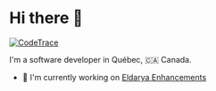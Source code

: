 # Hi there 👋

<!--
**NatoBoram/NatoBoram** is a ✨ _special_ ✨ repository because its `README.md` (this file) appears on your GitHub profile.

Here are some ideas to get you started:

- 🔭 I'm currently working on ...
- 🌱 I'm currently learning ...
- 👯 I'm looking to collaborate on ...
- 🤔 I'm looking for help with ...
- 💬 Ask me about ...
- 📫 How to reach me: ...
- 😄 Pronouns: ...
- ⚡ Fun fact: ...
-->

[![CodeTrace](https://codetrace.com/widget/NatoBoram)](https://codetrace.com/users/NatoBoram)

I'm a software developer in Québec, 🇨🇦 Canada.

* 🔭 I'm currently working on [Eldarya Enhancements](https://gitlab.com/NatoBoram/eldarya-enhancements)
